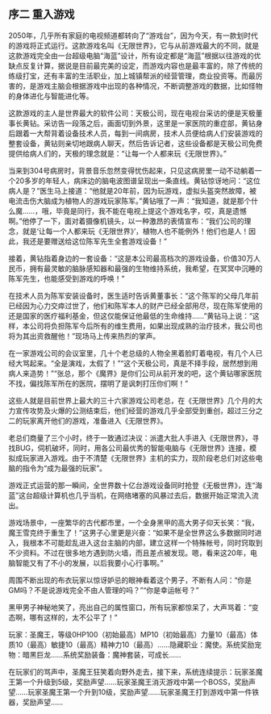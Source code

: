 ## 序二 重入游戏


2050年，几乎所有家庭的电视频道都转向了“游戏台”，因为今天，有一款划时代的游戏将正式运行。这款游戏名叫《无限世界》，它与从前游戏最大的不同，就是这款游戏完全由一台超级电脑“海蓝”设计，所有设定都是“海蓝”根据以往游戏的优缺点反复计算，据说是目前最完美的设定，而游戏内容也是最丰富的，除了传统的练级打宝，还有丰富的生活职业，加上城镇帮派的经营管理，商业投资等。而最厉害的，是游戏主脑会根据游戏中出现的各种情况，不断调整游戏的数据，比如怪物的身体进化与智能进化等。

这款游戏的主人是世界最大的软件公司：天极公司，现在电视台采访的便是天极董事长黄钻。采访告一段落之后，画面切到外景，这里是一家医院的重症部，黄钻身后跟着一大帮背着设备技术人员，每到一间病房，技术人员便给病人们安装游戏的整套设备，黄钻则亲切地跟病人聊天，然后告诉记者，这些设备都是天极公司免费提供给病人们的，天极的理念就是：“让每一个人都来玩《无限世界》。”

当来到304号病房时，背景音乐忽然变得忧伤起来，只见这病房里一动不动躺着一个20多岁的年轻人，病床边的脑电波图谱呈现出一条直线。黄钻惊讶地问：“这位病人是？”医生马上接道：“他就是20年前，因为玩游戏，虚拟头盔突然故障，被电流击伤大脑成为植物人的游戏玩家陈军。”黄钻哦了一声：“我知道，就是那个什么魔……，哦，毕竟是同行，我不能在电视上提这个游戏名字，哎，真是遗憾啊。”他停了一下，面对着摄像机镜头，以一种激昂的表情宣布：“我们公司的理念，就是‘让每一个人都来玩《无限世界》’，植物人也不能例外！他们也是人！因此，我还是要赠送给这位陈军先生全套游戏设备！”

接着，黄钻指着身边的一套设备：“这是本公司最高档次的游戏设备，价值30万人民币，拥有最灵敏的脑脉感知器和最强的生物维持系统，我希望，在冥冥中沉睡的陈军先生，也能感受到游戏的呼唤！”

在技术人员为陈军安装设备时，医生适时告诉黄董事长：“这个陈军的父母几年前已经因为心力交瘁过世了，他们和陈军本人的财产已经全部用尽，现在陈军使用的还是国家的医疗福利基金，但这仅能保证他最低的生命维持……”黄钻马上说：“这样，本公司将负担陈军今后所有的维生费用，如果出现成熟的治疗技术，我公司也将为其出资救醒他！”现场马上传来热烈的掌声。

在一家游戏公司的会议室里，几十个老总级的人物全黑着脸盯着电视，有几个人已经大骂起来。“全是演戏，太假了！”“这个天极公司，真是不择手段，居然想到用病人来造势！”“张总，那个《魔界》是你们公司从前开发的吧，这个黄钻哪家医院不找，偏找陈军所在的医院，摆明了是讽刺打压你们啊！”

这些人就是目前世界上最大的三十六家游戏公司老总，在《无限世界》几个月的大力宣传攻势及火爆的公测结束后，他们经营的游戏几乎全部受到重创，超过三分之二的玩家离开他们的游戏，准备进入《无限世界》。

老总们商量了三个小时，终于一致通过决议：派遣大批人手进入《无限世界》，寻找BUG，伺机破坏，同时，用各公司最优秀的智能电脑与《无限世界》连接，模拟成玩家进入游戏。由于不清楚《无限世界》主机的实力，现阶段老总们对这些电脑的指令为“成为最强的玩家”。

游戏正式运营的那一瞬间，全世界数十亿台游戏设备同时抢登《无极世界》，连“海蓝”这台超级计算机也几乎当机，在网络堵塞的风暴过去后，数据开始正常流入流出。

游戏场景中，一座繁华的古代都市里，一个全身黑甲的高大男子仰天长笑：“我，魔王雪克终于重生了！”这男子心里更是兴奋：“如果不是全世界这么多数据同时进入，我根本不可能趁乱进入这台主脑的内部，建立这样一个特殊帐号，同时窍取到不少资料。不过在很多地方遇到防火墙，而且差点被发现。嗯，看来这20年，电脑智能又有了不小的发展，以后我要小心行事啊。”

周围不断出现的布衣玩家以惊讶妒忌的眼神看着这个男子，不断有人问：“你是GM吗？不是说游戏完全不由人管理的吗？”“你是幸运帐号？”

黑甲男子神秘地笑了，亮出自己的属性窗口，所有玩家都惊呆了，大声骂着：“变态啊，哪有这样的，太不公平了！”

玩家：圣魔王，等级0HP100（初始最高）MP10（初始最高）力量10（最高）体质10（最高）敏捷10（最高）精神力10（最高）……隐藏职业：魔使。系统奖励宠物：暗黑巨龙……系统奖励装备：魔神套装，可成长……

在玩家们的骂声中，圣魔王狂笑着向野外走去，接下来，系统连续提示：玩家圣魔王第一个升级到5级，奖励声望……玩家圣魔王消灭游戏中第一个BOSS，奖励声望……玩家圣魔王第一个升到10级，奖励声望……玩家圣魔王打到游戏中第一件铁器，奖励声望……





